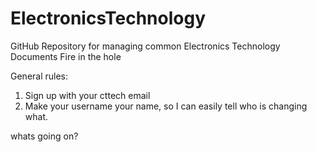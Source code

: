 # ElectronicsTechnology
GitHub Repository for managing common Electronics Technology Documents
Fire in the hole

General rules:
  1. Sign up with your cttech email
  2. Make your username your name, so I can easily tell who is changing what.

whats going on?
